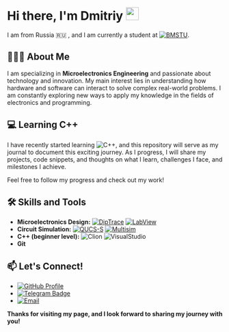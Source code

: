 <h1 >Hi there, I'm Dmitriy</a> 
<img src="https://github.com/blackcater/blackcater/raw/main/images/Hi.gif" height="30" width="30" /></h1>
 
I am from Russia 🇷🇺 , and I am currently a student at [![BMSTU](https://img.shields.io/badge/-BMSTU-darkblue)](https://www.bmstu.ru/). 

## 👨‍🔬🌱 About Me
I am specializing in **Microelectronics Engineering** and passionate about technology and innovation. My main interest lies in understanding how hardware and software can interact to solve complex real-world problems. I am constantly exploring new ways to apply my knowledge in the fields of electronics and programming.

## 💻 Learning C++
I have recently started learning ![C++](https://img.shields.io/badge/-C%2B%2B-blue), and this repository will serve as my journal to document this exciting journey. As I progress, I will share my projects, code snippets, and thoughts on what I learn, challenges I face, and milestones I achieve. 

Feel free to follow my progress and check out my work!

## 🛠 Skills and Tools
- **Microelectronics Design:** [![DipTrace](https://img.shields.io/badge/Dip-Trace-green)](https://diptrace.com) [![LabView](https://img.shields.io/badge/Lab-View-darkyellow)](https://www.ni.com/nl-nl/shop/product/labview.html)
- **Circuit Simulation:** [![QUCS-S](https://img.shields.io/badge/QUCS-S-orange)](https://ra3xdh.github.io) [![Multisim](https://img.shields.io/badge/NI-Multisim-darkgreen)](https://www.ni.com/nl-nl/shop/product/multisim.html)
- **C++ (beginner level):** ![Clion](https://img.shields.io/badge/CLion-000000?style=for-the-badge&logo=clion&logoColor=white) ![VisualStudio](https://img.shields.io/badge/Visual_Studio-5C2D91?style=for-the-badge&logo=visual%20studio&logoColor=white)
- **Git** 

## 📫 Let's Connect!
- [![GitHub Profile](https://img.shields.io/badge/-GitHub-black?logo=github&style=flat-square)](https://github.com/tootiltedboy)
- [![Telegram Badge](https://img.shields.io/badge/Telegram-blue?logo=telegram&logoColor=white)](https://t.me/tootiltedboy)
- [![Email](https://img.shields.io/badge/Email-Contact-blue)](mailto:belinsky_d@hotmail.com)

**Thanks for visiting my page, and I look forward to sharing my journey with you!**
